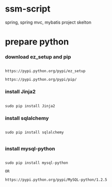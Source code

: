 # ssm-script
spring, spring mvc, mybatis project skelton

# prepare python

### download ez_setup and pip

```

https://pypi.python.org/pypi/ez_setup

https://pypi.python.org/pypi/pip/

```

### install Jinja2

```

sudo pip install Jinja2

```

### install sqlalchemy

```

sudo pip install sqlalchemy


```

### install mysql-python

```

sudo pip install mysql-python

OR 

https://pypi.python.org/pypi/MySQL-python/1.2.5

```


